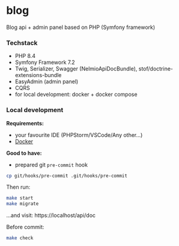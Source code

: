 # blog
Blog api + admin panel based on PHP (Symfony framework)

### Techstack

- PHP 8.4
- Symfony Framework 7.2
- Twig, Serializer, Swagger (NelmioApiDocBundle), stof/doctrine-extensions-bundle
- EasyAdmin (admin panel)
- CQRS
- for local development: docker + docker compose

### Local development

**Requirements:**
- your favourite IDE (PHPStorm/VSCode/Any other...)
- [Docker](https://docs.docker.com/get-started/get-docker/)

**Good to have:**
- prepared git `pre-commit` hook
```bash
cp git/hooks/pre-commit .git/hooks/pre-commit
```

Then run:
```bash
make start
make migrate
```
...and visit: https://localhost/api/doc

Before commit:
```bash
make check
```
